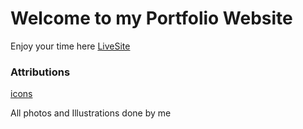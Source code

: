 # Welcome to my Portfolio Website 

Enjoy your time here
[LiveSite](https://sydneybruce.ca/)

### Attributions

[icons](https://www.iconfinder.com/)

All photos and Illustrations done by me